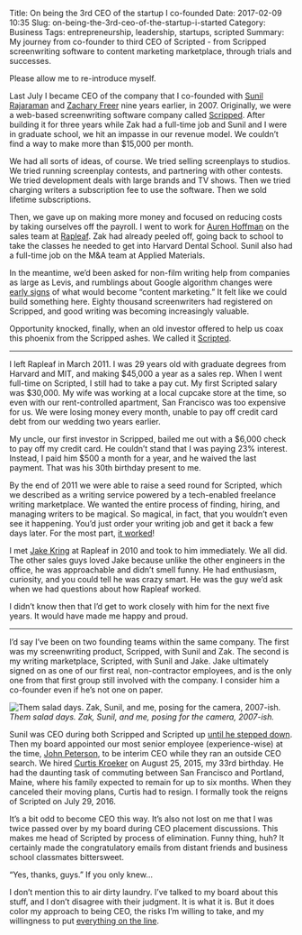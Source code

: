 Title: On being the 3rd CEO of the startup I co-founded
Date: 2017-02-09 10:35
Slug: on-being-the-3rd-ceo-of-the-startup-i-started
Category: Business
Tags: entrepreneurship, leadership, startups, scripted
Summary: My journey from co-founder to third CEO of Scripted - from Scripped screenwriting software to content marketing marketplace, through trials and successes.

Please allow me to re-introduce myself.

Last July I became CEO of the company that I co-founded with [Sunil Rajaraman](https://medium.com/@subes01) and [Zachary Freer](https://www.linkedin.com/in/zachary-freer-6bbb676) nine years earlier, in 2007. Originally, we were a web-based screenwriting software company called [Scripped](https://en.wikipedia.org/wiki/Scripped). After building it for three years while Zak had a full-time job and Sunil and I were in graduate school, we hit an impasse in our revenue model. We couldn’t find a way to make more than $15,000 per month.

We had all sorts of ideas, of course. We tried selling screenplays to studios. We tried running screenplay contests, and partnering with other contests. We tried development deals with large brands and TV shows. Then we tried charging writers a subscription fee to use the software. Then we sold lifetime subscriptions.

Then, we gave up on making more money and focused on reducing costs by taking ourselves off the payroll. I went to work for [Auren Hoffman](https://www.quora.com/profile/Auren-Hoffman) on the sales team at [Rapleaf](https://www.crunchbase.com/organization/rapleaf). Zak had already peeled off, going back to school to take the classes he needed to get into Harvard Dental School. Sunil also had a full-time job on the M&A team at Applied Materials.

In the meantime, we’d been asked for non-film writing help from companies as large as Levis, and rumblings about Google algorithm changes were [early signs](https://www.google.com/trends/explore?q=content%20marketing) of what would become “content marketing.” It felt like we could build something here. Eighty thousand screenwriters had registered on Scripped, and good writing was becoming increasingly valuable.

Opportunity knocked, finally, when an old investor offered to help us coax this phoenix from the Scripped ashes. We called it [Scripted](https://www.scripted.com).

---

I left Rapleaf in March 2011. I was 29 years old with graduate degrees from Harvard and MIT, and making $45,000 a year as a sales rep. When I went full-time on Scripted, I still had to take a pay cut. My first Scripted salary was $30,000. My wife was working at a local cupcake store at the time, so even with our rent-controlled apartment, San Francisco was too expensive for us. We were losing money every month, unable to pay off credit card debt from our wedding two years earlier.

My uncle, our first investor in Scripped, bailed me out with a $6,000 check to pay off my credit card. He couldn’t stand that I was paying 23% interest. Instead, I paid him $500 a month for a year, and he waived the last payment. That was his 30th birthday present to me.

By the end of 2011 we were able to raise a seed round for Scripted, which we described as a writing service powered by a tech-enabled freelance writing marketplace. We wanted the entire process of finding, hiring, and managing writers to be magical. So magical, in fact, that you wouldn’t even see it happening. You’d just order your writing job and get it back a few days later. For the most part, [it worked](https://www.scripted.com/reviews)!

I met [Jake Kring](https://www.linkedin.com/in/jacob-kring-35552821) at Rapleaf in 2010 and took to him immediately. We all did. The other sales guys loved Jake because unlike the other engineers in the office, he was approachable and didn’t smell funny. He had enthusiasm, curiosity, and you could tell he was crazy smart. He was the guy we’d ask when we had questions about how Rapleaf worked.

I didn’t know then that I’d get to work closely with him for the next five years. It would have made me happy and proud.

---

I’d say I’ve been on two founding teams within the same company. The first was my screenwriting product, Scripped, with Sunil and Zak. The second is my writing marketplace, Scripted, with Sunil and Jake. Jake ultimately signed on as one of our first real, non-contractor employees, and is the only one from that first group still involved with the company. I consider him a co-founder even if he’s not one on paper.

![Them salad days. Zak, Sunil, and me, posing for the camera, 2007-ish.]({static}/images/2017/02/256eb-1ms6mjzjh3u4gssgeia-rhg.png)
*Them salad days. Zak, Sunil, and me, posing for the camera, 2007-ish.*

Sunil was CEO during both Scripped and Scripted up [until he stepped down](https://www.linkedin.com/pulse/moving-ceo-scriptedcom-sunil-rajaraman). Then my board appointed our most senior employee (experience-wise) at the time, [John Peterson](https://www.linkedin.com/in/jdpeterson), to be interim CEO while they ran an outside CEO search. We hired [Curtis Kroeker](https://www.linkedin.com/in/curtiskroeker) on August 25, 2015, my 33rd birthday. He had the daunting task of commuting between San Francisco and Portland, Maine, where his family expected to remain for up to six months. When they canceled their moving plans, Curtis had to resign. I formally took the reigns of Scripted on July 29, 2016.

It’s a bit odd to become CEO this way. It’s also not lost on me that I was twice passed over by my board during CEO placement discussions. This makes me head of Scripted by process of elimination. Funny thing, huh? It certainly made the congratulatory emails from distant friends and business school classmates bittersweet.

“Yes, thanks, guys.” If you only knew…

I don’t mention this to air dirty laundry. I’ve talked to my board about this stuff, and I don’t disagree with their judgment. It is what it is. But it does color my approach to being CEO, the risks I’m willing to take, and my willingness to put [everything on the line](https://medium.com/@rbucks/im-not-shaving-until-my-company-is-profitable-ce9661362658).